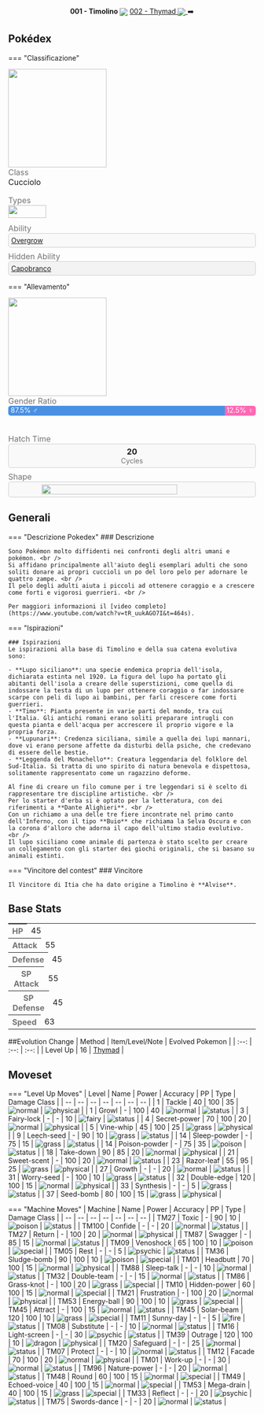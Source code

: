 <div style="text-align: center; margin-bottom: 20px;">
  <strong>001 - Timolino</strong> 
  <img src="../../img/icon/timolino.png" style="vertical-align: middle;">
  <a href="https://avventureaditia.github.io/itia-wiki/pokemon/002-thymad/">002 - Thymad
    <img src="../../img/icon/thymad.png" style="vertical-align: middle;">
  </a>
  ➡️
</div>

## Pokédex

=== "Classificazione"
    <p><div class="pokemon-attribute-container">
      <img src="../../img/pokemon/timolino.png" width="200"/>
      <div style="display: grid; grid-template-rows: 1fr 1fr 1fr 1fr; row-gap: 0.5rem;">
        <div class="pokemon-attribute">
          <p style="color: #737373; margin: 0px; font-weight: normal; font-size:16px; align-self: center;">Class</p>
          <div class="attribute-value">
            <p style="margin: 0px; font-weight: normal; font-size:16px; align-self: center;">Cucciolo</p>
          </div>
        </div>
        <div class="pokemon-attribute">
          <p style="color: #737373; margin: 0px; font-weight: normal; font-size: 16px; align-self: center;">Types</p>
          <div class="attribute-value" style="column-gap: 0.5rem;">
            <img src='../../img/types/grass.png' style='width: 77px; height: 26px;'/>
          </div>
        </div>
        <div class="pokemon-attribute">
          <p style="color: #737373; margin: 0px; font-weight: normal; font-size:16px; align-self: center;">Ability</p>
          <div class="attribute-value" style="border: 1px solid #ccc; padding: 5px; border-radius: 5px; background-color: #f9f9f9;">
            <a href='' title="When this Pokemon has 1/3 or less of its HP remaining, its grass-type moves inflict 1.5x as much regular damage.">Overgrow</a>
          </div>
        </div>
        <div class="pokemon-attribute">
          <p style="color: #737373; margin: 0px; font-weight: normal; font-size:16px; align-self: center;">Hidden Ability</p>
          <div class="attribute-value" style="border: 1px solid #ccc; padding: 5px; border-radius: 5px; background-color: #f3f3f3;">
            <a href='' title="Quando il Pokémon viene sostituito recupera un'ottavo di vita e i suoi problemi di stato vengono curati. Il Pokémon che entra in battaglia al suo posto viene anch'esso curato dai problemi di stato.">Capobranco</a>
          </div>
        </div>
      </div>
    </div></p>

=== "Allevamento"
    <p><div class="pokemon-attribute-container">
      <img src="../../img/pokemon/timolino.png" width="200"/>
      <div style="display: grid; grid-template-rows: 1fr 1fr; row-gap: 0.5rem;">
        <div class="pokemon-attribute">
          <p style="color: #737373; margin: 0px; font-weight: normal; font-size: 16px; align-self: center;">Gender Ratio</p>
          <div class="attribute-value">
            <div style="width: 100%; height: 20px; background: linear-gradient(to right, #4A90E2 87.5%, #FF69B4 12.5%); border-radius: 5px; position: relative;">
              <span style="position: absolute; left: 5px; color: white; font-size: 14px;">87.5% ♂</span>
              <span style="position: absolute; right: 5px; color: white; font-size: 14px;">12.5% ♀</span>
            </div>
          </div>
        </div>
        <div class="pokemon-attribute">
          <p style="color: #737373; margin: 0px; font-weight: normal; font-size: 16px; align-self: center;">Hatch Time</p>
          <div class="attribute-value" style="border: 1px solid #ccc; padding: 5px; border-radius: 5px; background-color: #f9f9f9; text-align: center;">
            <p style="margin: 0; font-size: 16px; font-weight: bold;">20</p>
            <p style="margin: 0; font-size: 14px; color: #737373;">Cycles</p>
          </div>
        </div>
        <div class="pokemon-attribute">
          <p style="color: #737373; margin: 0px; font-weight: normal; font-size: 16px; align-self: center;">Shape</p>
          <div class="attribute-value" style="border: 1px solid #ccc; padding: 5px; border-radius: 5px; background-color: #f9f9f9; display: flex; justify-content: center; align-items: center;">
            <img src='../../img/shape/quad.png' style="vertical-align: middle; width: 75%;"/>
          </div>
        </div>
      </div>
    </div></p>





## Generali

=== "Descrizione Pokedex"
    ### Descrizione

    Sono Pokémon molto diffidenti nei confronti degli altri umani e pokémon. <br />
    Si affidano principalmente all'aiuto degli esemplari adulti che sono soliti donare ai propri cuccioli un po del loro pelo per adornare le quattro zampe. <br />
    Il pelo degli adulti aiuta i piccoli ad ottenere coraggio e a crescere come forti e vigorosi guerrieri. <br />

    Per maggiori informazioni il [video completo](https://www.youtube.com/watch?v=tR_uukAGO7I&t=464s).

=== "Ispirazioni"

    ### Ispirazioni
    Le ispirazioni alla base di Timolino e della sua catena evolutiva sono:
    
    - **Lupo siciliano**: una specie endemica propria dell'isola, dichiarata estinta nel 1920. La figura del lupo ha portato gli abitanti dell'isola a creare delle superstizioni, come quella di indossare la testa di un lupo per ottenere coraggio o far indossare scarpe con peli di lupo ai bambini, per farli crescere come forti guerrieri.
    - **Timo**: Pianta presente in varie parti del mondo, tra cui l'Italia. Gli antichi romani erano soliti preparare intrugli con questa pianta e dell'acqua per accrescere il proprio vigore e la propria forza.
    - **Lupunari**: Credenza siciliana, simile a quella dei lupi mannari, dove vi erano persone affette da disturbi della psiche, che credevano di essere delle bestie.
    - **Leggenda del Monachello**: Creatura leggendaria del folklore del Sud-Italia. Si tratta di uno spirito di natura benevola e dispettosa, solitamente rappresentato come un ragazzino deforme.

    Al fine di creare un filo comune per i tre leggendari si è scelto di rappresentare tre discipline artistiche. <br />
    Per lo starter d'erba si è optato per la letteratura, con dei riferimenti a **Dante Alighieri**. <br />
    Con un richiamo a una delle tre fiere incontrate nel primo canto dell'Inferno, con il tipo **Buio** che richiama la Selva Oscura e con la corona d'alloro che adorna il capo dell'ultimo stadio evolutivo. <br />
    Il lupo siciliano come animale di partenza è stato scelto per creare un collegamento con gli starter dei giochi originali, che si basano su animali estinti.

=== "Vincitore del contest"
    ### Vincitore

    Il Vincitore di Itia che ha dato origine a Timolino è **Alvise**.

## Base Stats
<table style="width: 100%">
  <tbody style="width: 100%;">
    <tr style="display: flex; align-items: center;">
      <th style="color: #737373;" >HP</th>
      <td style="border-top: none; width: 70px">45</td>
      <td style="width: 100%; min-width: 450px; border-top: none;">
        <div style="width: 17%;" class="ranking-bar rank-2">
        </div>
      </td>
    </tr>
    <tr style="display: flex; align-items: center;">
      <th style="color: #737373;">Attack</th>
      <td style="border-top: none; width: 70px">55</td>
      <td style="width: 100%; min-width: 450px; border-top: none;">
        <div style="width: 21%;" class="ranking-bar rank-3">
        </div>
      </td>
    </tr>
    <tr style="display: flex; align-items: center;">
      <th style="color: #737373;">Defense</th>
      <td style="border-top: none; width: 70px">45</td>
      <td style="width: 100%; min-width: 450px; border-top: none;">
        <div style="width: 17%;" class="ranking-bar rank-2">
        </div>
      </td>
    </tr>
    <tr style="display: flex; align-items: center;">
      <th style="color: #737373;">SP Attack</th>
      <td style="border-top: none; width: 70px">55</td>
      <td style="width: 100%; min-width: 450px; border-top: none;">
        <div style="width: 21%;" class="ranking-bar rank-3">
        </div>
      </td>
    </tr>
    <tr style="display: flex; align-items: center;">
      <th style="color: #737373;">SP Defense</th>
      <td style="border-top: none; width: 70px">45</td>
      <td style="width: 100%; min-width: 450px; border-top: none;">
        <div style="width: 17%;" class="ranking-bar rank-2">
        </div>
      </td>
    </tr>
    <tr style="display: flex; align-items: center;">
      <th style="color: #737373;">Speed</th>
      <td style="border-top: none; width: 70px">63</td>
      <td style="width: 100%; min-width: 450px; border-top: none;">
        <div style="width: 24%;" class="ranking-bar rank-3">
        </div>
      </td>
    </tr>
  </tbody>
</table>

##Evolution Change
| Method | Item/Level/Note | Evolved Pokemon |
        | :--: | :--: | :--: |
        | Level Up | 16 | [Thymad](https://avventureaditia.github.io/itia-wiki/pokemon/002-thymad/) |
        



## Moveset

=== "Level Up Moves"
    | Level | Name | Power | Accuracy | PP | Type | Damage Class |
        | -- | -- | -- | -- | -- | -- | -- |
        	| 1 | Tackle | 40 | 100 | 35 | ![normal](../img/types/normal.png) | ![physical](../img/types/physical.png) |
	| 1 | Growl | - | 100 | 40 | ![normal](../img/types/normal.png) | ![status](../img/types/status.png) |
	| 3 | Fairy-lock | - | - | 10 | ![fairy](../img/types/fairy.png) | ![status](../img/types/status.png) |
	| 4 | Secret-power | 70 | 100 | 20 | ![normal](../img/types/normal.png) | ![physical](../img/types/physical.png) |
	| 5 | Vine-whip | 45 | 100 | 25 | ![grass](../img/types/grass.png) | ![physical](../img/types/physical.png) |
	| 9 | Leech-seed | - | 90 | 10 | ![grass](../img/types/grass.png) | ![status](../img/types/status.png) |
	| 14 | Sleep-powder | - | 75 | 15 | ![grass](../img/types/grass.png) | ![status](../img/types/status.png) |
	| 14 | Poison-powder | - | 75 | 35 | ![poison](../img/types/poison.png) | ![status](../img/types/status.png) |
	| 18 | Take-down | 90 | 85 | 20 | ![normal](../img/types/normal.png) | ![physical](../img/types/physical.png) |
	| 21 | Sweet-scent | - | 100 | 20 | ![normal](../img/types/normal.png) | ![status](../img/types/status.png) |
	| 23 | Razor-leaf | 55 | 95 | 25 | ![grass](../img/types/grass.png) | ![physical](../img/types/physical.png) |
	| 27 | Growth | - | - | 20 | ![normal](../img/types/normal.png) | ![status](../img/types/status.png) |
	| 31 | Worry-seed | - | 100 | 10 | ![grass](../img/types/grass.png) | ![status](../img/types/status.png) |
	| 32 | Double-edge | 120 | 100 | 15 | ![normal](../img/types/normal.png) | ![physical](../img/types/physical.png) |
	| 33 | Synthesis | - | - | 5 | ![grass](../img/types/grass.png) | ![status](../img/types/status.png) |
	| 37 | Seed-bomb | 80 | 100 | 15 | ![grass](../img/types/grass.png) | ![physical](../img/types/physical.png) |

        

=== "Machine Moves"
    | Machine | Name | Power | Accuracy | PP | Type | Damage Class |
        | -- | -- | -- | -- | -- | -- | -- |
        	| TM27 | Toxic | - | 90 | 10 | ![poison](../img/types/poison.png) | ![status](../img/types/status.png) |
	| TM100 | Confide | - | - | 20 | ![normal](../img/types/normal.png) | ![status](../img/types/status.png) |
	| TM27 | Return | - | 100 | 20 | ![normal](../img/types/normal.png) | ![physical](../img/types/physical.png) |
	| TM87 | Swagger | - | 85 | 15 | ![normal](../img/types/normal.png) | ![status](../img/types/status.png) |
	| TM09 | Venoshock | 65 | 100 | 10 | ![poison](../img/types/poison.png) | ![special](../img/types/special.png) |
	| TM05 | Rest | - | - | 5 | ![psychic](../img/types/psychic.png) | ![status](../img/types/status.png) |
	| TM36 | Sludge-bomb | 90 | 100 | 10 | ![poison](../img/types/poison.png) | ![special](../img/types/special.png) |
	| TM01 | Headbutt | 70 | 100 | 15 | ![normal](../img/types/normal.png) | ![physical](../img/types/physical.png) |
	| TM88 | Sleep-talk | - | - | 10 | ![normal](../img/types/normal.png) | ![status](../img/types/status.png) |
	| TM32 | Double-team | - | - | 15 | ![normal](../img/types/normal.png) | ![status](../img/types/status.png) |
	| TM86 | Grass-knot | - | 100 | 20 | ![grass](../img/types/grass.png) | ![special](../img/types/special.png) |
	| TM10 | Hidden-power | 60 | 100 | 15 | ![normal](../img/types/normal.png) | ![special](../img/types/special.png) |
	| TM21 | Frustration | - | 100 | 20 | ![normal](../img/types/normal.png) | ![physical](../img/types/physical.png) |
	| TM53 | Energy-ball | 90 | 100 | 10 | ![grass](../img/types/grass.png) | ![special](../img/types/special.png) |
	| TM45 | Attract | - | 100 | 15 | ![normal](../img/types/normal.png) | ![status](../img/types/status.png) |
	| TM45 | Solar-beam | 120 | 100 | 10 | ![grass](../img/types/grass.png) | ![special](../img/types/special.png) |
	| TM11 | Sunny-day | - | - | 5 | ![fire](../img/types/fire.png) | ![status](../img/types/status.png) |
	| TM08 | Substitute | - | - | 10 | ![normal](../img/types/normal.png) | ![status](../img/types/status.png) |
	| TM16 | Light-screen | - | - | 30 | ![psychic](../img/types/psychic.png) | ![status](../img/types/status.png) |
	| TM39 | Outrage | 120 | 100 | 10 | ![dragon](../img/types/dragon.png) | ![physical](../img/types/physical.png) |
	| TM20 | Safeguard | - | - | 25 | ![normal](../img/types/normal.png) | ![status](../img/types/status.png) |
	| TM07 | Protect | - | - | 10 | ![normal](../img/types/normal.png) | ![status](../img/types/status.png) |
	| TM12 | Facade | 70 | 100 | 20 | ![normal](../img/types/normal.png) | ![physical](../img/types/physical.png) |
	| TM01 | Work-up | - | - | 30 | ![normal](../img/types/normal.png) | ![status](../img/types/status.png) |
	| TM96 | Nature-power | - | - | 20 | ![normal](../img/types/normal.png) | ![status](../img/types/status.png) |
	| TM48 | Round | 60 | 100 | 15 | ![normal](../img/types/normal.png) | ![special](../img/types/special.png) |
	| TM49 | Echoed-voice | 40 | 100 | 15 | ![normal](../img/types/normal.png) | ![special](../img/types/special.png) |
	| TM53 | Mega-drain | 40 | 100 | 15 | ![grass](../img/types/grass.png) | ![special](../img/types/special.png) |
	| TM33 | Reflect | - | - | 20 | ![psychic](../img/types/psychic.png) | ![status](../img/types/status.png) |
	| TM75 | Swords-dance | - | - | 20 | ![normal](../img/types/normal.png) | ![status](../img/types/status.png) |

        
